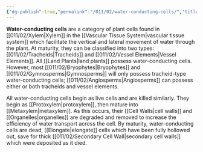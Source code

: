 ```yaml
---
{"dg-publish":true,"permalink":"/011/02/water-conducting-cells/","title":"Water-Conducting Cells","tags":["BIOL412"],"noteIcon":"fallback","created":"2024-09-26T13:45:04.141-07:00","updated":"2024-09-26T15:27:20.874-07:00"}
---
```


**Water-conducting cells** are a category of plant cells found in [[011/02/Xylem\|Xylem]] in the [[Vascular Tissue System\|vascular tissue system]] which facilitate the vertical and lateral movement of water through the plant. At maturity, they can be classified into two types: [[011/02/Tracheids\|Tracheids]] and [[011/02/Vessel Elements\|Vessel Elements]]. All [[Land Plants\|land plants]] possess water-conducting cells. However, most [[011/02/Bryophytes\|Bryophytes]] and [[011/02/Gymnosperms\|Gymnosperms]] will only possess tracheid-type water-conducting cells; [[011/02/Angiosperms\|Angiosperms]] can possess either or both tracheids and vessel elements.

All water-conducting cells begin as live cells and are killed similarly. They begin as [[Protoxylem\|protoxylem]], then mature into [[Metaxylem\|metaxylem]]. As this occurs, their [[Cell Walls\|cell walls]] and [[Organelles\|organelles]] are degraded and removed to increase the efficiency of water transport across the cell. By maturity, water-conducting cells are dead, [[Elongate\|elongate]] cells which have been fully hollowed out, save for thick [[011/02/Secondary Cell Wall\|secondary cell walls]] which were deposited as it died.